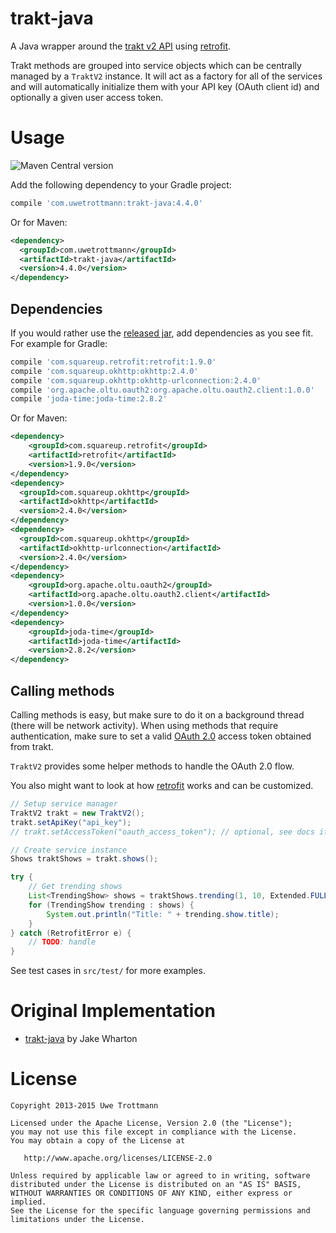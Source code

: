 trakt-java
==========

A Java wrapper around the [trakt v2 API][1] using [retrofit][2].

Trakt methods are grouped into service objects which can be centrally
managed by a `TraktV2` instance. It will act as a factory for
all of the services and will automatically initialize them with your
API key (OAuth client id) and optionally a given user access token.

Usage
=====
![Maven Central version](https://img.shields.io/maven-central/v/com.uwetrottmann/trakt-java.svg?style=flat-square)

Add the following dependency to your Gradle project:

```groovy
compile 'com.uwetrottmann:trakt-java:4.4.0'
```

Or for Maven:

```xml
<dependency>
  <groupId>com.uwetrottmann</groupId>
  <artifactId>trakt-java</artifactId>
  <version>4.4.0</version>
</dependency>
```

Dependencies
------------
If you would rather use the [released jar][3], add dependencies as you see fit.
For example for Gradle:

```groovy
compile 'com.squareup.retrofit:retrofit:1.9.0'
compile 'com.squareup.okhttp:okhttp:2.4.0'
compile 'com.squareup.okhttp:okhttp-urlconnection:2.4.0'
compile 'org.apache.oltu.oauth2:org.apache.oltu.oauth2.client:1.0.0'
compile 'joda-time:joda-time:2.8.2'
```

Or for Maven:

```xml
<dependency>
    <groupId>com.squareup.retrofit</groupId>
    <artifactId>retrofit</artifactId>
    <version>1.9.0</version>
</dependency>
<dependency>
  <groupId>com.squareup.okhttp</groupId>
  <artifactId>okhttp</artifactId>
  <version>2.4.0</version>
</dependency>
<dependency>
  <groupId>com.squareup.okhttp</groupId>
  <artifactId>okhttp-urlconnection</artifactId>
  <version>2.4.0</version>
</dependency>
<dependency>
    <groupId>org.apache.oltu.oauth2</groupId>
    <artifactId>org.apache.oltu.oauth2.client</artifactId>
    <version>1.0.0</version>
</dependency>
<dependency>
    <groupId>joda-time</groupId>
    <artifactId>joda-time</artifactId>
    <version>2.8.2</version>
</dependency>
```

Calling methods
-----------------

Calling methods is easy, but make sure to do it on a background thread
(there will be network activity). When using methods that require authentication,
make sure to set a valid [OAuth 2.0][4] access token obtained from trakt.

`TraktV2` provides some helper methods to handle the OAuth 2.0 flow.

You also might want to look at how [retrofit][2] works and can be customized.

```java
// Setup service manager
TraktV2 trakt = new TraktV2();
trakt.setApiKey("api_key");
// trakt.setAccessToken("oauth_access_token"); // optional, see docs if required

// Create service instance
Shows traktShows = trakt.shows();

try {
    // Get trending shows
    List<TrendingShow> shows = traktShows.trending(1, 10, Extended.FULLIMAGES);
    for (TrendingShow trending : shows) {
        System.out.println("Title: " + trending.show.title);
    }
} catch (RetrofitError e) {
    // TODO: handle
}
```

See test cases in `src/test/` for more examples.

Original Implementation
=======================

* [trakt-java][5] by Jake Wharton

License
=======

    Copyright 2013-2015 Uwe Trottmann

    Licensed under the Apache License, Version 2.0 (the "License");
    you may not use this file except in compliance with the License.
    You may obtain a copy of the License at

       http://www.apache.org/licenses/LICENSE-2.0

    Unless required by applicable law or agreed to in writing, software
    distributed under the License is distributed on an "AS IS" BASIS,
    WITHOUT WARRANTIES OR CONDITIONS OF ANY KIND, either express or implied.
    See the License for the specific language governing permissions and
    limitations under the License.




 [1]: http://docs.trakt.apiary.io/
 [2]: http://square.github.io/retrofit/
 [3]: https://github.com/UweTrottmann/trakt-java/releases
 [4]: https://www.digitalocean.com/community/tutorials/an-introduction-to-oauth-2
 [5]: https://github.com/JakeWharton/trakt-java/
